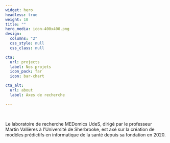 ```yaml
---
widget: hero
headless: true
weight: 10
title: ""
hero_media: icon-400x400.png
design:
  columns: "2"
  css_style: null
  css_class: null

cta:
  url: projects
  label: Nos projets
  icon_pack: far
  icon: bar-chart

cta_alt:
  url: about
  label: Axes de recherche

---
```

<br>

Le laboratoire de recherche MEDomics UdeS, dirigé par le professeur Martin Vallières à l'Université de Sherbrooke, 
est axé sur la création de modèles prédictifs en informatique de la santé depuis sa fondation en 2020.

<script src="https://kit.fontawesome.com/d1c402c681.js" crossorigin="anonymous"></script>

<div style="text-align: center;">
  <a class="fa-brands fa-square-github fa-2x" href="https://github.com/MEDomics-UdeS"></a>
</div>

<br>
